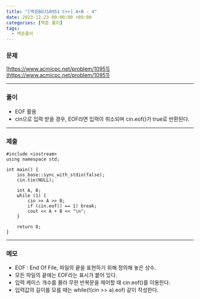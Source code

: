 ```yaml
---
title: "[백준BOJ10951 C++] A+B - 4"
date: 2023-12-23 00:00:00 +09:00
categories: [백준 풀이]
tags:
  - 백준풀이
---
```

### 문제

[https://www.acmicpc.net/problem/10951](https://www.acmicpc.net/problem/10951)

***

### 풀이
- EOF 활용
- cin으로 입력 받을 경우, EOF라면 입력이 취소되며 cin.eof()가 true로 반환된다.

***

### 제출
```C++17
#include <iostream>
using namespace std;

int main() {
    ios_base::sync_with_stdio(false);
    cin.tie(NULL);

    int A, B;
    while (1) {
        cin >> A >> B;
        if (cin.eof() == 1) break;
        cout << A + B << "\n";
    }

    return 0;
}
```

***

### 메모
- EOF : End Of File, 파일의 끝을 표현하기 위해 정의해 놓은 상수.
- 모든 파일의 끝에는 EOF라는 표시가 붙어 있다.
- 입력 케이스 개수를 몰라 무한 반복문을 제어할 때 cin.eof()를 이용한다.
- 입력값의 길이를 모를 때는 while(!(cin >> a).eof) 같이 작성한다.
